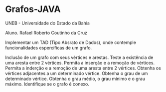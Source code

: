 # Grafos-JAVA


UNEB - Universidade do Estado da Bahia

Aluno. Rafael Roberto Coutinho da Cruz

Implementar um TAD (Tipo Absrato de Dados), onde contemple funcionalidades espercíficas de um grafo.

Inclusão de um grafo com seus vértices e arestas.
Teste a existência de uma aresta entre 2 vértices.
Permita a inserção e a remoção de vértices.
Permita a inderção e a remoção de uma aresta entre 2 vértices.
Obtenha os vértices adjacentes a um determinado vértice.
Obtenha o grau de um determinado vértice.
Obtenha o grau médio, o grau mínimo e o grau máximo.
Identifique se o grafo é conexo.
